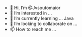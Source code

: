 - 👋 Hi, I’m @Jvsoutomaior
- 👀 I’m interested in ... 
- 🌱 I’m currently learning ... Java
- 💞️ I’m looking to collaborate on ...
- 📫 How to reach me ... 

<!---
Jvsoutomaior/Jvsoutomaior is a ✨ special ✨ repository because its `README.md` (this file) appears on your GitHub profile.
You can click the Preview link to take a look at your changes.
--->
